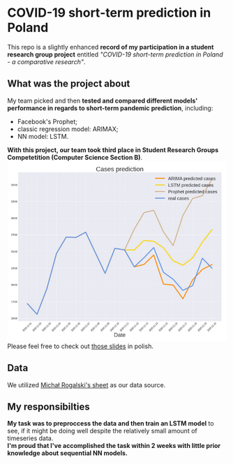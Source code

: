# COVID-19 short-term prediction in Poland

This repo is a slightly enhanced **record of my participation in a student research group project** entitled *"COVID-19 short-term prediction in Poland - a comparative research"*.
<br>

## What was the project about
My team picked and then **tested and compared different models' performance in regards to short-term pandemic prediction**, including:
* Facebook's Prophet;
* classic regression model: ARIMAX;
* NN model: LSTM.

**With this project, our team took third place in Student Research Groups Competetition (Computer Science Section B)**. 
<br>
<img src = "./images/comparison.png"/>
<br>
Please feel free to check out [those slides](./slides/slides.pdf) in polish.
<br>

## Data
We utilized [Michał Rogalski's sheet](https://docs.google.com/spreadsheets/d/1ierEhD6gcq51HAm433knjnVwey4ZE5DCnu1bW7PRG3E/edit#gid=1309014089) as our data source. <br>

## My responsibilties
**My task was to preproccess the data and then train an LSTM model** to see, if it might be doing well despite the relatively small amount of timeseries data.
<br>
**I'm proud that I've accomplished the task within 2 weeks with little prior knowledge about sequential NN models.**


